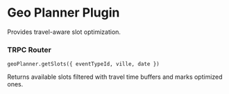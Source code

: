 # Geo Planner Plugin

Provides travel-aware slot optimization.

### TRPC Router
`geoPlanner.getSlots({ eventTypeId, ville, date })`

Returns available slots filtered with travel time buffers and marks optimized ones.
